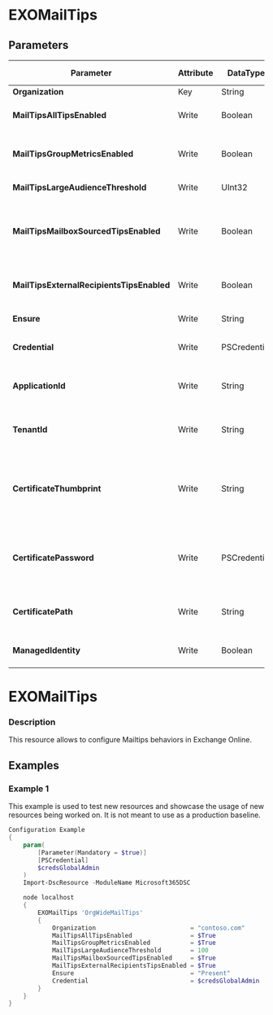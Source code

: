 ﻿# EXOMailTips

## Parameters

| Parameter | Attribute | DataType | Description | Allowed Values |
| --- | --- | --- | --- | --- |
| **Organization** | Key | String |  ||
| **MailTipsAllTipsEnabled** | Write | Boolean | Specifies whether MailTips are enabled. ||
| **MailTipsGroupMetricsEnabled** | Write | Boolean | Specifies whether MailTips that rely on group metrics data are enabled. ||
| **MailTipsLargeAudienceThreshold** | Write | UInt32 | Specifies what a large audience is. ||
| **MailTipsMailboxSourcedTipsEnabled** | Write | Boolean | Specifies whether MailTips that rely on mailbox data (out-of-office or full mailbox) are enabled. ||
| **MailTipsExternalRecipientsTipsEnabled** | Write | Boolean | Specifies whether MailTips for external recipients are enabled. ||
| **Ensure** | Write | String |  |Present, Absent|
| **Credential** | Write | PSCredential | Credentials of the Exchange Global Admin ||
| **ApplicationId** | Write | String | Id of the Azure Active Directory application to authenticate with. ||
| **TenantId** | Write | String | Id of the Azure Active Directory tenant used for authentication. ||
| **CertificateThumbprint** | Write | String | Thumbprint of the Azure Active Directory application's authentication certificate to use for authentication. ||
| **CertificatePassword** | Write | PSCredential | Username can be made up to anything but password will be used for CertificatePassword ||
| **CertificatePath** | Write | String | Path to certificate used in service principal usually a PFX file. ||
| **ManagedIdentity** | Write | Boolean | Managed ID being used for authentication. ||

# EXOMailTips

### Description

This resource allows to configure Mailtips behaviors in Exchange Online.

## Examples

### Example 1

This example is used to test new resources and showcase the usage of new resources being worked on.
It is not meant to use as a production baseline.

```powershell
Configuration Example
{
    param(
        [Parameter(Mandatory = $true)]
        [PSCredential]
        $credsGlobalAdmin
    )
    Import-DscResource -ModuleName Microsoft365DSC

    node localhost
    {
        EXOMailTips 'OrgWideMailTips'
        {
            Organization                          = "contoso.com"
            MailTipsAllTipsEnabled                = $True
            MailTipsGroupMetricsEnabled           = $True
            MailTipsLargeAudienceThreshold        = 100
            MailTipsMailboxSourcedTipsEnabled     = $True
            MailTipsExternalRecipientsTipsEnabled = $True
            Ensure                                = "Present"
            Credential                            = $credsGlobalAdmin
        }
    }
}
```


